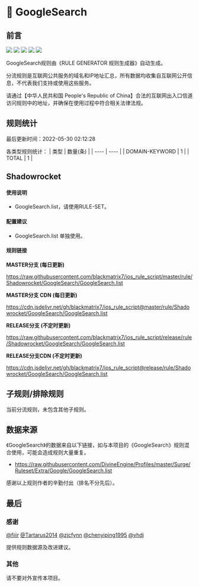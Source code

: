 # 🧸 GoogleSearch

## 前言

![](https://shields.io/badge/-移除重复规则-ff69b4) ![](https://shields.io/badge/-DOMAIN与DOMAIN--SUFFIX合并-green) ![](https://shields.io/badge/-DOMAIN--SUFFIX间合并-critical) ![](https://shields.io/badge/-DOMAIN--SUFFIX与DOMAIN--KEYWORD合并-blue) ![](https://shields.io/badge/-IP--CIDR(6)合并-blueviolet) 

GoogleSearch规则由《RULE GENERATOR 规则生成器》自动生成。

分流规则是互联网公共服务的域名和IP地址汇总，所有数据均收集自互联网公开信息，不代表我们支持或使用这些服务。

请通过【中华人民共和国 People's Republic of China】合法的互联网出入口信道访问规则中的地址，并确保在使用过程中符合相关法律法规。

## 规则统计

最后更新时间：2022-05-30 02:12:28

各类型规则统计：
| 类型 | 数量(条)  | 
| ---- | ----  |
| DOMAIN-KEYWORD | 1  | 
| TOTAL | 1  | 


## Shadowrocket 

#### 使用说明
- GoogleSearch.list，请使用RULE-SET。

#### 配置建议
- GoogleSearch.list 单独使用。

#### 规则链接
**MASTER分支 (每日更新)**

https://raw.githubusercontent.com/blackmatrix7/ios_rule_script/master/rule/Shadowrocket/GoogleSearch/GoogleSearch.list

**MASTER分支 CDN (每日更新)**

https://cdn.jsdelivr.net/gh/blackmatrix7/ios_rule_script@master/rule/Shadowrocket/GoogleSearch/GoogleSearch.list

**RELEASE分支 (不定时更新)**

https://raw.githubusercontent.com/blackmatrix7/ios_rule_script/release/rule/Shadowrocket/GoogleSearch/GoogleSearch.list

**RELEASE分支CDN (不定时更新)**

https://cdn.jsdelivr.net/gh/blackmatrix7/ios_rule_script@release/rule/Shadowrocket/GoogleSearch/GoogleSearch.list

## 子规则/排除规则


当前分流规则，未包含其他子规则。

## 数据来源

《GoogleSearch》的数据来自以下链接，如与本项目的《GoogleSearch》规则混合使用，可能会造成规则大量重复。

- https://raw.githubusercontent.com/DivineEngine/Profiles/master/Surge/Ruleset/Extra/Google/GoogleSearch.list


感谢以上规则作者的辛勤付出（排名不分先后）。

## 最后

### 感谢

[@fiiir](https://github.com/fiiir) [@Tartarus2014](https://github.com/Tartarus2014) [@zjcfynn](https://github.com/zjcfynn) [@chenyiping1995](https://github.com/chenyiping1995) [@vhdj](https://github.com/vhdj)

提供规则数据源及改进建议。

### 其他

请不要对外宣传本项目。